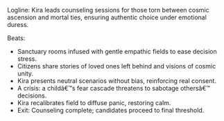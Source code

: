 ﻿---
series: 4
novella: 5
file: S4N5_CH02
type: chapter
pov: Kira
setting: Empathic sanctuary â€“ choice counseling
word_target_min: 1201
word_target_max: 2299
status: outline
---
Logline: Kira leads counseling sessions for those torn between cosmic ascension and mortal ties, ensuring authentic choice under emotional duress.

Beats:
- Sanctuary rooms infused with gentle empathic fields to ease decision stress.
- Citizens share stories of loved ones left behind and visions of cosmic unity.
- Kira presents neutral scenarios without bias, reinforcing real consent.
- A crisis: a childâ€™s fear cascade threatens to sabotage othersâ€™ decisions.
- Kira recalibrates field to diffuse panic, restoring calm.
- Exit: Counseling complete; candidates proceed to final threshold.